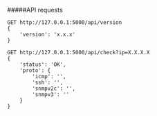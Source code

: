 #####API requests

    GET http://127.0.0.1:5000/api/version
    {
        'version': 'x.x.x'
    }
    
    GET http://127.0.0.1:5000/api/check?ip=X.X.X.X
    {
        'status': 'OK',
        'proto': {
            'icmp': '',
            'ssh': '',
            'snmpv2c': '',
            'snmpv3': ''
        }
    }